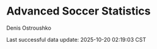 # Advanced Soccer Statistics
Denis Ostroushko

<!-- gfm -->

Last successful data update: 2025-10-20 02:19:03 CST
